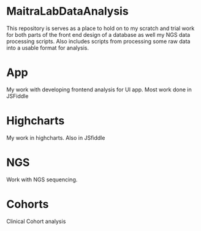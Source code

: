 # MaitraLabDataAnalysis

This repository is serves as a place to hold on to my scratch and trial work for both parts of the front end design of a database as well my NGS data processing scripts. Also includes scripts from processing some raw data into a usable format for analysis.

App
===

My work with developing frontend analysis for UI app. Most work done in JSFiddle

Highcharts
==========

My work in highcharts. Also in JSfiddle

NGS
===

Work with NGS sequencing.

Cohorts
==========

Clinical Cohort analysis
